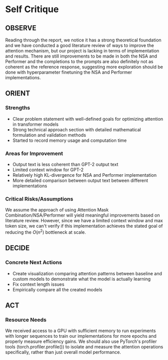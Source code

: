 # Self Critique

## **OBSERVE**

Reading through the report, we notice it has a strong theoretical foundation and we have conducted a good literature review of ways to improve the attention mechanism, but our project is lacking in terms of implementation and results. There are still improvements to be made in both the NSA and Performer and the completions to the prompts are also definitely not as coherent as the reference response, suggesting more exploration should be done with hyperparameter finetuning the NSA and Performer implementations.

## **ORIENT**

### Strengths

- Clear problem statement with well-defined goals for optimizing attention in transformer models
- Strong technical approach section with detailed mathematical formulation and validation methods
- Started to record memory usage and computation time

### Areas for Improvement

- Output text is less coherent than GPT-2 output text
- Limited context window for GPT-2
- Relatively high KL-divergence for NSA and Performer implementation
- More detailed comparison between output text between different implementations

### Critical Risks/Assumptions

We assume the approach of using Attention Mask Combination/NSA/Performer will yield meaningful improvements based on literature review. However, since we have a limited context window and max token size, we can't verify if this implementation achieves the stated goal of reducing the $O(n^2)$ bottleneck at scale.

## **DECIDE**

### Concrete Next Actions

- Create visualization comparing attention patterns between baseline and custom models to demonstrate what the model is actually learning
- Fix context length issues
- Empirically compare all the created models

## **ACT**

### Resource Needs

We received access to a GPU with sufficient memory to run experiments with longer sequences to train our implementations for more epochs and properly measure efficiency gains. We should also use PyTorch's profiler tools (torch.profiler.profile()) to isolate and measure the attention operations specifically, rather than just overall model performance.
